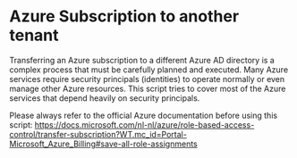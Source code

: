 # Azure Subscription to another tenant

Transferring an Azure subscription to a different Azure AD directory is a complex process that must be carefully planned and executed. Many Azure services require security principals (identities) to operate normally or even manage other Azure resources. This script tries to cover most of the Azure services that depend heavily on security principals. 

Please always refer to the official Azure documentation before using this script: https://docs.microsoft.com/nl-nl/azure/role-based-access-control/transfer-subscription?WT.mc_id=Portal-Microsoft_Azure_Billing#save-all-role-assignments
